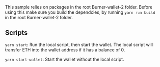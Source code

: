 This sample relies on packages in the root Burner-wallet-2 folder. Before using this make sure you build the dependcies, by running `yarn run build` in the root Burner-wallet-2 folder.

## Scripts

`yarn start`: Run the local script, then start the wallet. The local script will transfer ETH into the wallet address if it has a balance of 0.

`yarn start-wallet`: Start the wallet without the local script.

